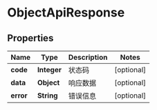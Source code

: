 

# ObjectApiResponse


## Properties

| Name | Type | Description | Notes |
|------------ | ------------- | ------------- | -------------|
|**code** | **Integer** | 状态码 |  [optional] |
|**data** | **Object** | 响应数据 |  [optional] |
|**error** | **String** | 错误信息 |  [optional] |



